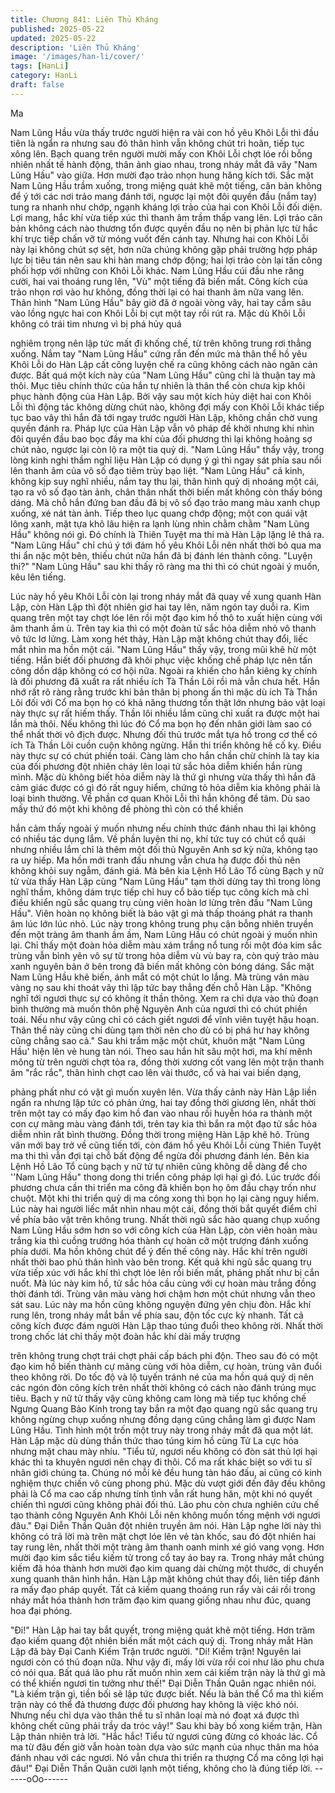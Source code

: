 ```yaml
---
title: Chương 841: Liên Thủ Kháng
published: 2025-05-22
updated: 2025-05-22
description: 'Liên Thủ Kháng'
image: '/images/han-li/cover/'
tags: [HanLi]
category: HanLi
draft: false
---
```


Ma

Nam Lũng Hầu vừa thấy trước người hiện ra vài con hồ yêu Khôi
Lỗi thì đầu tiên là ngẩn ra nhưng sau đó thân hình vẫn không chút
trì hoãn, tiếp tục xông lên.
Bạch quang trên người mười mấy con Khôi Lỗi chợt lóe rồi bỗng
nhiên nhất tề hành động, thân ảnh giao nhau, trong nháy mắt đã
vây "Nam Lũng Hầu" vào giữa. Hơn mười đạo trảo nhọn hung
hăng kích tới.
Sắc mặt Nam Lũng Hầu trầm xuống, trong miệng quát khẽ một
tiếng, căn bản không để ý tới các nơi trảo mang đánh tới, ngược
lại một đôi quyền đầu (nắm tay) tung ra nhanh như chớp, ngạnh
kháng lợi trảo của hai con Khôi Lỗi đối diện.
Lợi mang, hắc khí vừa tiếp xúc thì thanh âm trầm thấp vang lên.
Lợi trảo căn bản không cách nào thương tổn được quyền đầu nọ
nên bị phản lực từ hắc khí trực tiếp chấn vỡ từ móng vuốt đến
cánh tay.
Nhưng hai con Khôi Lỗi này lại không chút sợ sệt, hơn nữa chúng
không gặp phải trường hợp pháp lực bị tiêu tán nên sau khi hàn
mang chớp động; hai lợi trảo còn lại tấn công phối hợp với những
con Khôi Lỗi khác.
Nam Lũng Hầu cúi đầu nhe răng cười, hai vai thoáng rung lên,
"Vù" một tiếng đã biến mất. Công kích của trảo nhọn rơi vào hư
không, đồng thời lại có hai thanh âm nữa vang lên.
Thân hình "Nam Lũng Hầu" bây giờ đã ở ngoài vòng vây, hai tay
cắm sâu vào lồng ngực hai con Khôi Lỗi bị cụt một tay rồi rút ra.
Mặc dù Khôi Lỗi không có trái tim nhưng vì bị phá hủy quá

nghiêm trọng nên lập tức mất đi khống chế, từ trên không trung
rơi thẳng xuống.
Nắm tay "Nam Lũng Hầu" cứng rắn đến mức mà thân thể hồ yêu
Khôi Lỗi do Hàn Lập cất công luyện chế ra cũng không cách nào
ngăn cản được.
Bất quá một kích này của "Nam Lũng Hầu" cũng chỉ là thuận tay
mà thôi.
Mục tiêu chính thức của hắn tự nhiên là thân thể còn chưa kịp
khôi phục hành động của Hàn Lập. Bởi vậy sau một kích hủy diệt
hai con Khôi Lỗi thì động tác không dừng chút nào, không đợi
mấy con Khôi Lỗi khác tiếp tục bao vây thì hắn đã tới ngay trước
người Hàn Lập, không chần chờ vung quyền đánh ra.
Pháp lực của Hàn Lập vẫn vô pháp đề khởi nhưng khi nhìn đôi
quyền đầu bao bọc đầy ma khí của đối phương thì lại không
hoảng sợ chút nào, ngược lại còn lộ ra một tia quỷ dị.
"Nam Lũng Hầu" thấy vậy, trong lòng kinh nghi thầm nghĩ liệu Hàn
Lập có dụng ý gì thì ngay sát phía sau nổi lên thanh âm của vô số
đạo tiêm trùy bạo liệt.
"Nam Lũng Hầu" cả kinh, không kịp suy nghĩ nhiều, nắm tay thu
lại, thân hình quỷ dị nhoáng một cái, tạo ra vô số đạo tàn ảnh,
chân thân nhất thời biến mất không còn thấy bóng dáng.
Mà chỗ hắn đứng ban đầu đã bị vô số đạo trảo mang màu xanh
chụp xuống, xé nát tàn ảnh. Tiếp theo lục quang chớp động; một
con quái vật lông xanh, mặt tựa khô lâu hiện ra lạnh lùng nhìn
chằm chằm "Nam Lũng Hầu" không nói gì. Đó chính là Thiên
Tuyệt ma thi mà Hàn Lập lặng lẽ thả ra.
"Nam Lũng Hầu" chỉ chú ý tới đám hồ yêu Khôi Lỗi nên nhất thời
bỏ qua ma thi ẩn nặc một bên, thiếu chút nữa hắn đã bị đánh lén
thành công.
"Luyện thi?" "Nam Lũng Hầu" sau khi thấy rõ ràng ma thi thì có
chút ngoài ý muốn, kêu lên tiếng.

Lúc này hồ yêu Khôi Lỗi còn lại trong nháy mắt đã quay về xung
quanh Hàn Lập, còn Hàn Lập thì đột nhiên giơ hai tay lên, năm
ngón tay duỗi ra.
Kim quang trên một tay chợt lóe lên rồi một đạo kim hồ thô to xuất
hiện cùng với âm thanh ầm ù.
Trên tay kia thì có một đoàn tử sắc hỏa diễm nhỏ vô thanh vô tức
lơ lửng.
Làm xong hét thảy, Hàn Lập mặt không chút thay đổi, liếc mắt
nhìn ma hồn một cái.
"Nam Lũng Hầu" thấy vậy, trong mũi khẽ hừ một tiếng. Hắn biết
đối phương đã khôi phục việc khống chế pháp lực nên tấn công
dồn dập không có cơ hội nữa. Ngoài ra khiến cho hắn kiêng kỵ
chính là đối phương đã xuất ra rất nhiều ích Tà Thần Lôi rồi mà
vẫn chưa hết.
Hắn nhớ rất rõ ràng rằng trước khi bản thân bị phong ấn thì mặc
dù ích Tà Thần Lôi đối với Cổ ma bọn họ có khả năng thương tổn
thật lớn nhưng bảo vật loại này thực sự rất hiếm thấy. Thần lôi
nhiều lắm cũng chỉ xuất ra được một hai lần mà thôi. Nếu không
thì lúc đó Cổ ma bọn họ đến nhân giới làm sao có thể nhất thời vô
địch được.
Nhưng đối thủ trước mắt tựa hồ trong cơ thể có ích Tà Thần Lôi
cuồn cuộn không ngừng. Hắn thi triển không hề cố kỵ. Điều này
thực sự có chút phiền toái.
Càng làm cho hắn chần chừ chính là tay kia của đối phương đột
nhiên cháy lên loại tử sắc hỏa diễm khiến hắn rùng mình. Mặc dù
không biết hỏa diễm này là thứ gì nhưng vừa thấy thì hắn đã cảm
giác được có gì đó rất nguy hiểm, chứng tỏ hỏa diễm kia không
phải là loại bình thường.
Về phần cơ quan Khôi Lỗi thì hắn không để tâm.
Dù sao mấy thứ đó một khi không đề phòng thì còn có thể khiến

hắn cảm thấy ngoài ý muốn nhưng nếu chính thức đánh nhau thì
lại không có nhiều tác dụng lắm. Về phần luyện thi nọ, khí tức tuy
có chút cổ quái nhưng nhiều lắm chỉ là thêm một đối thủ Nguyên
Anh sơ kỳ nữa, không tạo ra uy hiếp.
Ma hồn mới tranh đấu nhưng vẫn chưa hạ được đối thủ nên
không khỏi suy ngẫm, đánh giá.
Mà bên kia Lệnh Hồ Lão Tổ cùng Bạch y nữ tử vừa thấy Hàn Lập
cùng "Nam Lũng Hầu" tạm thời dừng tay thì trong lòng nghĩ thầm,
không dám trực tiếp chỉ huy cổ bảo tiếp tục công kích mà chỉ điều
khiển ngũ sắc quang trụ cùng viên hoàn lơ lửng trên đầu "Nam
Lũng Hầu". Viên hoàn nọ không biết là bảo vật gì mà thấp thoáng
phát ra thanh âm lúc lớn lúc nhỏ.
Lúc này trong không trung phụ cận bỗng nhiên truyền đến một
tràng âm thanh ầm ầm, Nam Lũng Hầu có chút ngoài ý muốn nhìn
lại.
Chỉ thấy một đoàn hỏa diễm màu xám trắng nổ tung rồi một đóa
kim sắc trùng vẫn bình yên vô sự từ trong hỏa diễm vù vù bay ra,
còn quỷ trảo màu xanh nguyên bản ở bên trong đã biến mất
không còn bóng dáng.
Sắc mặt Nam Lũng Hầu khẽ biến, ánh mắt có một chút lo lắng.
Mà trùng vân màu vàng nọ sau khi thoát vây thì lập tức bay thẳng
đến chỗ Hàn Lập.
"Không nghĩ tới ngươi thực sự có không ít thần thông. Xem ra chỉ
dựa vào thủ đoạn bình thường mà muốn thôn phệ Nguyên Anh
của ngươi thì có chút phiền toái. Nếu như vậy cũng chỉ có cách
giết ngươi để vĩnh viên tuyệt hậu hoạn. Thân thể này cũng chỉ
dùng tạm thời nên cho dù có bị phá hư hay không cũng chẳng sao
cả." Sau khi trầm mặc một chút, khuôn mặt "Nam Lũng Hầu' hiện
lên vẻ hung tàn nói.
Theo sau hắn hít sâu một hơi, ma khí mênh mông từ trên người
chợt tỏa ra, đồng thời xương cốt vang lên một trận thanh âm "rắc
rắc", thân hình chợt cao lên vài thước, cổ và hai vai biến dạng,

phảng phất như có vật gì muốn xuyên lên.
Vừa thấy cảnh này Hàn Lập liền ngẩn ra nhưng lập tức có phản
ứng, hai tay đồng thời giương lên, nhất thời trên một tay có mấy
đạo kim hồ đan vào nhau rồi huyễn hóa ra thành một con cự
mãng màu vàng đánh tới, trên tay kia thì bắn ra một đạo tử sắc
hỏa diễm nhìn rất bình thường.
Đồng thời trong miệng Hàn Lập khẽ hô. Trùng vân mới bay trở về
cũng tiến tới, còn đám hồ yêu Khôi Lỗi cùng Thiên Tuyệt ma thi thì
vẫn đợi tại chỗ bất động để ngừa đối phương đánh lén.
Bên kia Lệnh Hồ Lão Tổ cùng bạch y nữ tử tự nhiên cũng không
dễ dàng để cho ''Nam Lũng Hầu" thong dong thi triển công pháp
lợi hại gì đó. Lúc trước đối phương chưa cần thi triển ma công đã
khiến bọn họ ôm đầu chạy trốn như chuột. Một khi thi triển quỷ dị
ma công xong thì bọn họ lại càng nguy hiểm.
Lúc này hai người liếc mắt nhìn nhau một cái, đồng thời bắt quyết
điểm chỉ về phía bảo vật trên không trung. Nhất thời ngũ sắc hào
quang chụp xuống Nam Lũng Hầu sớm hơn so với công kích của
Hàn Lập, còn viên hoàn màu trắng kia thì cuồng trướng hóa thành
cự hoàn cỡ một trượng đánh xuống phía dưới.
Ma hồn không chút để ý đến thế công này. Hắc khí trên người
nhất thời bao phủ thân hình vào bên trong. Kết quả khi ngũ sắc
quang trụ vừa tiếp xúc với hắc khí thì chợt lóe lên rồi biến mất,
phảng phất như bị cắn nuốt.
Mà lúc này kim hồ, tử sắc hỏa cầu cùng với cự hoàn màu trắng
đồng thời đánh tới. Trùng vân màu vàng hơi chậm hơn một chút
nhưng vẫn theo sát sau.
Lúc này ma hồn cũng không nguyện đứng yên chịu đòn. Hắc khí
rung lên, trong nháy mắt bắn về phía sau, độn tốc cực kỳ nhanh.
Tất cả công kích được đám người Hàn Lập thao túng đuổi theo
không rời.
Nhất thời trong chốc lát chỉ thấy một đoàn hắc khí dài mấy trượng

trên không trung chợt trái chợt phải cấp bách phi độn. Theo sau
đó có một đạo kim hồ biến thành cự mãng cùng với hỏa diễm, cự
hoàn, trùng vân đuổi theo không rời. Do tốc độ và lộ tuyến tránh
né của ma hồn quá quỷ dị nên các ngón đòn công kích trên nhất
thời không có cách nào đánh trúng mục tiêu.
Bạch y nữ tử thấy vậy cũng không cam lòng mà tiếp tục khống
chế Ngưng Quang Bảo Kính trong tay bắn ra một đạo quang ngũ
sắc quang trụ không ngừng chụp xuống nhưng đồng dạng cũng
chẳng làm gì được Nam Lũng Hầu.
Tình hình một trốn một truy này trong nháy mắt đã qua một lát.
Hàn Lập mặc dù dùng thần thức thao túng kim hồ cùng Tử La cực
hỏa nhưng mặt chau mày nhíu.
"Tiểu tử, ngươi nếu không có đòn sát thủ lợi hại khác thì ta
khuyên ngươi nên chạy đi thôi. Cổ ma rất khác biệt so với tu sĩ
nhân giới chúng ta. Chúng nó mỗi kẻ đều hung tàn háo đấu, ai
cũng có kinh nghiệm thực chiến vô cùng phong phú. Mặc dù vượt
giới đến đây đều không phải là Cổ ma cao cấp nhưng tính tình
vẫn rất hung hăn, một khi nó quyết chiến thì ngươi cũng không
phải đối thủ. Lão phu còn chưa nghiên cứu chế tạo thành công
Nguyên Anh Khôi Lỗi nên không muốn tống mệnh với ngươi đâu."
Đại Diễn Thần Quân đột nhiên truyền âm nói.
Hàn Lập nghe lời này thì không có trả lời mà trên mặt chợt lóe lên
vẻ tàn khốc, sau đó đột nhiên hai tay rung lên, nhất thời một tràng
âm thanh oanh minh xé gió vang vọng. Hơn mười đạo kim sắc
tiểu kiếm từ trong cổ tay áo bay ra.
Trong nháy mắt chúng kiếm đã hóa thành hơn mười đạo kim
quang dài chừng một thước, di chuyển xung quanh thân hình
hắn.
Hàn Lập mặt không chút thay đổi, liên tiếp đánh ra mấy đạo pháp
quyết.
Tất cả kiếm quang thoáng run rẩy vài cái rồi trong nháy mắt hóa
thành hơn trăm đạo kim quang giống nhau như đúc, quang hoa
đại phóng.

"Đi!"
Hàn Lập hai tay bắt quyết, trong miệng quát khẽ một tiếng.
Hơn trăm đạo kiếm quang đột nhiên biến mất một cách quỷ dị.
Trong nháy mắt Hàn Lập đã bày Đại Canh Kiếm Trận trước
người.
"Di! Kiếm trận! Nguyên lai ngươi còn có thủ đoạn nữa. Như vậy đi,
mấy lời vừa rồi coi như lão phu chưa có nói qua. Bất quá lão phu
rất muốn nhìn xem cái kiếm trận này là thứ gì mà có thể khiến
ngươi tin tưởng như thế!" Đại Diễn Thần Quân ngạc nhiên nói.
"Là kiếm trận gì, tiền bối sẽ lập tức được biết. Nếu là bản thể Cổ
ma thì kiếm trận này có thể đả thương được đối phương hay
không là việc khó nói. Nhưng nếu chỉ dựa vào thân thề tu sĩ nhân
loại mà nó đoạt xá được thì không chết cũng phải trầy da tróc
vảy!" Sau khi bày bố xong kiếm trận, Hàn Lập thản nhiên trả lời.
"Hắc hắc! Tiểu tử ngươi cũng đừng có khoác lác. Cổ ma từ đâu
đến giờ vẫn hoàn toàn dựa vào sức mạnh của nhục thân ma hóa
đánh nhau với các ngươi. Nó vẫn chưa thi triển ra thượng Cổ ma
công lợi hại đâu!" Đại Diễn Thần Quân cười lạnh một tiếng, không
cho là đúng tiếp lời.
------oOo------
